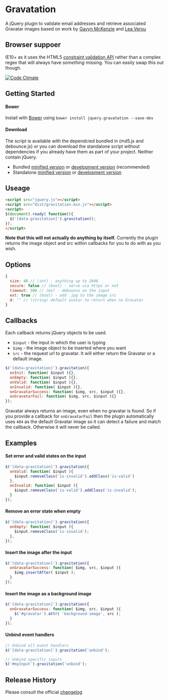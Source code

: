 # Gravatation
A jQuery plugin to validate email addresses and retrieve associated Gravatar images based on work by [Gavyn McKenzie][1] and [Lea Verou][2]

## Browser suppoer
IE10+ as it uses the HTML5 [constraint validation API](https://developer.mozilla.org/en-US/docs/Web/Guide/HTML/HTML5/Constraint_validation) rather than a complex regex that will always have *something* missing. You can easily swap this out though.

[1]: http://labs.etchapps.com/prototypes/gravatar-validation/
[2]: http://lea.verou.me/2009/12/quickly-find-the-gravatar-that-corresponds-to-a-given-email/

[![Code Climate](https://codeclimate.com/github/craigmdennis/gravitation.png)](https://codeclimate.com/github/craigmdennis/gravitation)

## Getting Started

#### Bower
Install with [Bower][bower] using `bower install jquery.gravatation --save-dev`

[bower]: http://bower.io/

#### Download
The script is available with the dependcied bundled in (md5.js and debounce.js) or you can download the standalone script without dependencies if you already have them as part of your project. Neither contain jQuery.

- Bundled [minified version][bundlemin] or [development version][bundlemax] (recommended)
- Standalone [minified version][max] or [development version][max]

[min]: https://raw.github.com/craigmdennis/animateCSS/master/dist/jquery.gravitation.min.js
[max]: https://raw.github.com/craigmdennis/animateCSS/master/dist/jquery.gravitation.js
[bundlemin]: https://raw.github.com/craigmdennis/animateCSS/master/dist/jquery.gravitation.bundled.min.js
[bundlemax]: https://raw.github.com/craigmdennis/animateCSS/master/dist/jquery.gravitation.bundled.js

## Useage

```html
<script src="jquery.js"></script>
<script src="dist/gravitation.min.js"></script>
<script>
$(document).ready( function(){
  $('[data-gravitation]').gravitation();
});
</script>
```

**Note that this will not actually do anything by itself.**
Currently the plugin returns the image object and src within callbacks for you to do with as you wish.

## Options

```js
{
  size: 40 // (int) - anything up to 2048
  secure: false // (bool) - serve via https or not
  timeout: 500 // (ms) - debounce on the input
  ext: true // (bool) - add .jpg to the image src 
  d: '' // (string) default avatar to return when no Gravatar
}
```

## Callbacks
Each callback returns jQuery objects to be used.

- `$input` - the input in which the user is typing
- `$img` - the image object to be inserted where you want
- `src` - the request url to gravatar. It will either return the Gravatar or a default image.

```js
$('[data-gravitation]').gravitation({
  onInit: function( $input ){},
  onEmpty: function( $input ){},
  onValid: function( $input ){},
  onInvalid: function( $input ){},
  onGravatarSuccess: function( $img, src, $input ){},
  onGravatarFail: function( $img, src, $input ){}
});
```

Gravatar always returns an image, even when no gravatar is found. So if you provide a callback for `onGravatarFail` then the plugin automatically uses `404` as the default Gravatar image so it can detect a failure and match the callback. Otherwise it will never be called.

## Examples
#### Set error and valid states on the input
```js
$('[data-gravitation]').gravitation({
  onValid: function( $input ){
    $input.removeClass('is-invalid').addClass('is-valid')
  },
  onInvalid: function( $input ){
    $input.removeClass('is-valid').addClass('is-invalid');
  }
});
```

#### Remove an error state when empty
```js
$('[data-gravitation]').gravitation({
  onEmpty: function( $input ){
    $input.removeClass('is-invalid');
  },
});
```

#### Insert the image after the input
```js
$('[data-gravitation]').gravitation({
  onGravatarSuccess: function( $img, src, $input ){
    $img.insertAfter( $input );
  }
});
```

#### Insert the image as a background image
```js
$('[data-gravitation]').gravitation({
  onGravatarSuccess: function( $img, src, $input ){
    $('#gravatar').attr( 'background-image', src );
  }
});
```

#### Unbind event handlers
```js
// Unbind all event handlers
$('[data-gravitation]').gravitation('unbind');

// Unbind specific inputs
$('#myInput').gravitation('unbind');
```

## Release History
Please consult the official [changelog][changelog]

[changelog]: https://github.com/craigmdennis/gravitation/blob/master/CHANGELOG.md

